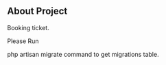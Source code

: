## About Project

Booking ticket.

Please Run 

php artisan migrate command to get migrations table.
